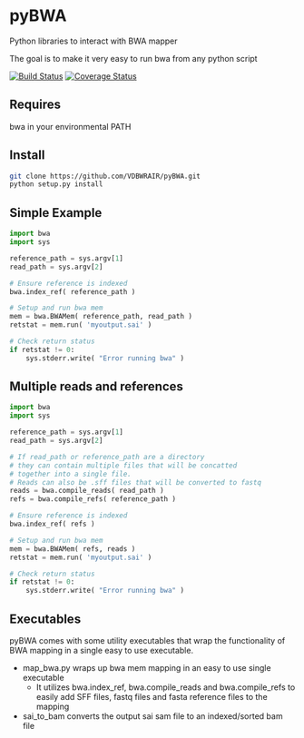 # pyBWA

Python libraries to interact with BWA mapper

The goal is to make it very easy to run bwa from any python script


[![Build Status](https://travis-ci.org/VDBWRAIR/pyBWA.svg?branch=master)](https://travis-ci.org/VDBWRAIR/pyBWA)
[![Coverage Status](https://coveralls.io/repos/VDBWRAIR/pyBWA/badge.svg?branch=dev)](https://coveralls.io/r/VDBWRAIR/pyBWA?branch=dev)

## Requires

bwa in your environmental PATH

## Install

```bash
git clone https://github.com/VDBWRAIR/pyBWA.git
python setup.py install
```

## Simple Example

```python
import bwa
import sys

reference_path = sys.argv[1]
read_path = sys.argv[2]

# Ensure reference is indexed
bwa.index_ref( reference_path )

# Setup and run bwa mem
mem = bwa.BWAMem( reference_path, read_path )
retstat = mem.run( 'myoutput.sai' )

# Check return status
if retstat != 0:
    sys.stderr.write( "Error running bwa" )
```

## Multiple reads and references

```python
import bwa
import sys

reference_path = sys.argv[1]
read_path = sys.argv[2]

# If read_path or reference_path are a directory
# they can contain multiple files that will be concatted
# together into a single file.
# Reads can also be .sff files that will be converted to fastq
reads = bwa.compile_reads( read_path )
refs = bwa.compile_refs( reference_path )

# Ensure reference is indexed
bwa.index_ref( refs )

# Setup and run bwa mem
mem = bwa.BWAMem( refs, reads )
retstat = mem.run( 'myoutput.sai' )

# Check return status
if retstat != 0:
    sys.stderr.write( "Error running bwa" )
```

## Executables

pyBWA comes with some utility executables that wrap the functionality of BWA mapping
in a single easy to use executable.

* map_bwa.py wraps up bwa mem mapping in an easy to use single executable
  * It utilizes bwa.index_ref, bwa.compile_reads and bwa.compile_refs to easily 
    add SFF files, fastq files and fasta reference files to the mapping
* sai_to_bam converts the output sai sam file to an indexed/sorted bam file
